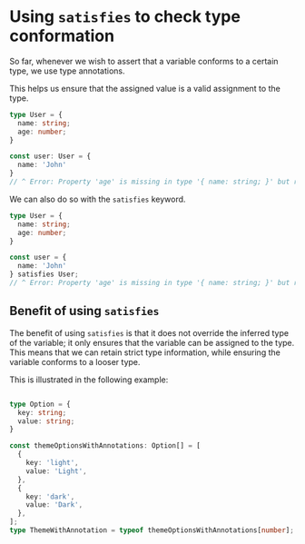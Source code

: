 # Using `satisfies` to check type conformation

So far, whenever we wish to assert that a variable conforms to a certain type, we use type annotations.

This helps us ensure that the assigned value is a valid assignment to the type.

```ts
type User = {
  name: string;
  age: number;
}

const user: User = {
  name: 'John'
}
// ^ Error: Property 'age' is missing in type '{ name: string; }' but required in type 'User'
```

We can also do so with the `satisfies` keyword.

```ts
type User = {
  name: string;
  age: number;
}

const user = {
  name: 'John'
} satisfies User;
// ^ Error: Property 'age' is missing in type '{ name: string; }' but required in type 'User'
```

## Benefit of using `satisfies`

The benefit of using `satisfies` is that it does not override the inferred type of the variable; it only ensures that the variable can be assigned to the type. This means that we can retain strict type information, while ensuring the variable conforms to a looser type.

This is illustrated in the following example:

```ts

type Option = {
  key: string;
  value: string;
}

const themeOptionsWithAnnotations: Option[] = [
  {
    key: 'light',
    value: 'Light',
  },
  {
    key: 'dark',
    value: 'Dark',
  },
];
type ThemeWithAnnotation = typeof themeOptionsWithAnnotations[number];
